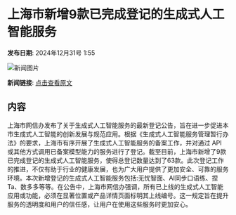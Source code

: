# 上海市新增9款已完成登记的生成式人工智能服务

**发布日期**: 2024年12月31号 1:55

![新闻图片](https://pic.chinaz.com/picmap/thumb/202307181533345531_11.jpg)

**新闻链接**: [点击查看原文](https://www.aibase.com/zh/news/14371)

## 内容

上海市网信办发布了关于生成式人工智能服务的最新登记公告，旨在进一步促进本市生成式人工智能的创新发展与规范应用。根据《生成式人工智能服务管理暂行办法》的要求，上海市有序开展了生成式人工智能服务的备案工作，并对通过 API 或其他方式调用已备案模型能力的服务进行了登记。截至目前，上海市新增了9款已完成登记的生成式人工智能服务，使得总登记数量达到了63款。此次登记工作的推进，不仅有助于行业的健康发展，也为广大用户提供了更加安全、可靠的服务环境。本次新增登记的生成式人工智能服务包括:无忧智面、AI同步口语练、捏Ta、数多多等等。在公告中，上海市网信办强调，所有已上线的生成式人工智能应用或功能，必须在显著位置或产品详情页面标明其上线编号。这一规定旨在提升服务的透明度和用户的信任感，让用户在使用这些服务时更加安心。
